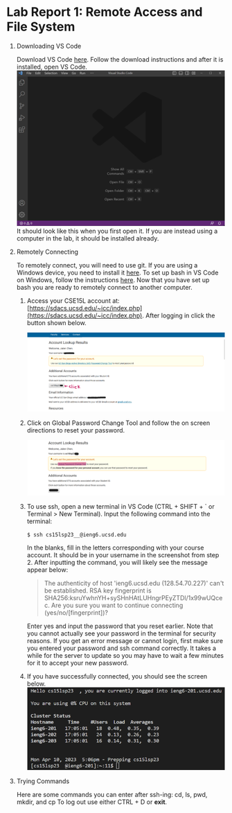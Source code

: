 # Lab Report 1: Remote Access and File System
1. Downloading VS Code

    Download VS Code [here](https://code.visualstudio.com/download). Follow the download instructions and after it is installed, open VS Code. 
    ![image](VSCode.png) It should look like this when you first open it. If you are instead using a computer in the lab, it should be installed already. 

2. Remotely Connecting 
    
    To remotely connect, you will need to use git. If you are using a Windows device, you need to install it [here](https://gitforwindows.org/). To set up bash in VS Code on Windows, follow the instructions [here](https://stackoverflow.com/questions/42606837/how-do-i-use-bash-on-windows-from-the-visual-studio-code-integrated-terminal/50527994#50527994). Now that you have set up bash you are ready to remotely connect to another computer.
    
    1. Access your CSE15L account at: [https://sdacs.ucsd.edu/~icc/index.php](https://sdacs.ucsd.edu/~icc/index.php). After logging in click the button shown below. 
        
        ![image](pass1.png)
     
    2. Click on Global Password Change Tool and follow the on screen directions to reset your password. 

        ![image](pass2.png)
        
    3. To use ssh, open a new terminal in VS Code (CTRL + SHIFT + ` or Terminal > New Terminal). Input the following command into the terminal:
        
           $ ssh cs15lsp23__@ieng6.ucsd.edu
       
       In the blanks, fill in the letters corresponding with your course account. It should be in your username in the screenshot from step 2. After inputting the command, you will likely see the message appear below:
       
        >The authenticity of host 'ieng6.ucsd.edu (128.54.70.227)' can't be established.
RSA key fingerprint is SHA256:ksruYwhnYH+sySHnHAtLUHngrPEyZTDl/1x99wUQcec.
Are you sure you want to continue connecting (yes/no/[fingerprint])? 
       
       Enter yes and input the password that you reset earlier. Note that you cannot actually see your password in the terminal for security reasons. If you get an error message or cannot login, first make sure you entered your password and ssh command correctly. It takes a while for the server to update so you may have to wait a few minutes for it to accept your new password. 
    
    4. If you have successfully connected, you should see the screen below. ![image](login.png) 
3. Trying Commands
    
    Here are some commands you can enter after ssh-ing:  cd, ls, pwd, mkdir, and cp
    To log out use either CTRL + D or **exit**.


